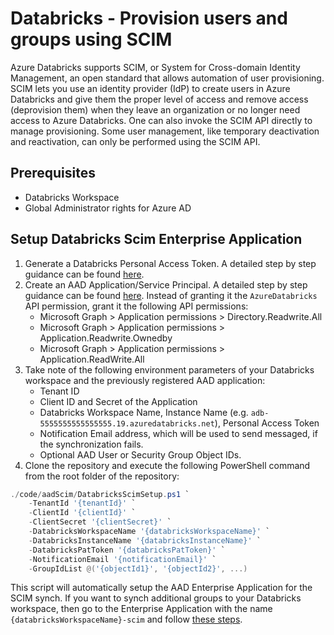 # Databricks - Provision users and groups using SCIM

Azure Databricks supports SCIM, or System for Cross-domain Identity Management, an open standard that allows automation of user provisioning. SCIM lets you use an identity provider (IdP) to create users in Azure Databricks and give them the proper level of access and remove access (deprovision them) when they leave an organization or no longer need access to Azure Databricks. One can also invoke the SCIM API directly to manage provisioning. Some user management, like temporary deactivation and reactivation, can only be performed using the SCIM API.

## Prerequisites

- Databricks Workspace
- Global Administrator rights for Azure AD

## Setup Databricks Scim Enterprise Application

1. Generate a Databricks Personal Access Token. A detailed step by step guidance can be found [here](https://docs.microsoft.com/en-us/azure/databricks/dev-tools/api/latest/authentication#--generate-a-personal-access-token).
2. Create an AAD Application/Service Principal. A detailed step by step guidance can be found [here](https://docs.microsoft.com/en-us/azure/databricks/dev-tools/api/latest/aad/app-aad-token#configure-an-app-in-azure-portal). Instead of granting it the `AzureDatabricks` API permission, grant it the following API permissions:
    - Microsoft Graph > Application permissions > Directory.Readwrite.All
    - Microsoft Graph > Application permissions > Application.Readwrite.Ownedby
    - Microsoft Graph > Application permissions > Application.ReadWrite.All
3. Take note of the following environment parameters of your Databricks workspace and the previously registered AAD application:
    - Tenant ID
    - Client ID and Secret of the Application
    - Databricks Workspace Name, Instance Name (e.g. `adb-5555555555555555.19.azuredatabricks.net`), Personal Access Token
    - Notification Email address, which will be used to send messaged, if the synchronization fails.
    - Optional AAD User or Security Group Object IDs.
4. Clone the repository and execute the following PowerShell command from the root folder of the repository:

```powershell
./code/aadScim/DatabricksScimSetup.ps1 `
    -TenantId '{tenantId}' `
    -ClientId '{clientId}' `
    -ClientSecret '{clientSecret}' `
    -DatabricksWorkspaceName '{databricksWorkspaceName}' `
    -DatabricksInstanceName '{databricksInstanceName}' `
    -DatabricksPatToken '{databricksPatToken}' `
    -NotificationEmail '{notificationEmail}' `
    -GroupIdList @('{objectId1}', '{objectId2}', ...)
```

This script will automatically setup the AAD Enterprise Application for the SCIM synch. If you want to synch additional groups to your Databricks workspace, then go to the Enterprise Application with the name `{databricksWorkspaceName}-scim` and follow [these steps](https://docs.microsoft.com/en-us/azure/databricks/administration-guide/users-groups/scim/aad#assign-users-and-groups-to-the-application).
